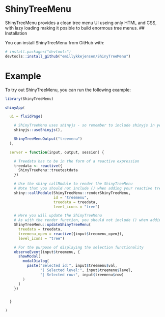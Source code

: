 <!-- README.md is generated from README.Rmd. Please edit that file -->
ShinyTreeMenu
=============

ShinyTreeMenu provides a clean tree menu UI useing only HTML and CSS, with lazy loading making it posible to build enormous tree menus. \#\# Installation

You can install ShinyTreeMenu from GitHub with:

``` r
# install.packages("devtools")
devtools::install_github("emillykkejensen/ShinyTreeMenu")
```

Example
=======

To try out ShinyTreeMenu, you can run the following example:

``` r
library(ShinyTreeMenu)

shinyApp(

  ui = fluidPage(

    # ShinyTreeMenu uses shinyjs - so remember to include shinyjs in your UI
    shinyjs::useShinyjs(),

    ShinyTreeMenuOutput("treemenu")
  ),

  server = function(input, output, session) {

    # Treedata has to be in the form of a reactive expression
    treedata <- reactive({
      ShinyTreeMenu::treetestdata
    })

    # Use the shiny callModule to render the ShinyTreeMenu
    # Note that you should not include () when adding your reactive treedata
    shiny::callModule(ShinyTreeMenu::renderShinyTreeMenu,
                      id = "treemenu",
                      treedata = treedata,
                      level_icons = "tree")

    # Here you will update the ShinyTreeMenu
    # As with the render function, you should not include () when adding your reactive treedata
    ShinyTreeMenu::updateShinyTreeMenu(
      treedata = treedata,
      treemenu_open = reactive({input$treemenu_open}),
      level_icons = "tree")

    # For the purpose of displaying the selection functionality
    observeEvent(input$treemenu, {
      showModal(
        modalDialog(
          paste("Selected id:", input$treemenu$val,
                "| Selected level:", input$treemenu$level,
                "| Selected row:", input$treemenu$row)
        )
      )
    })


  }

)
```

